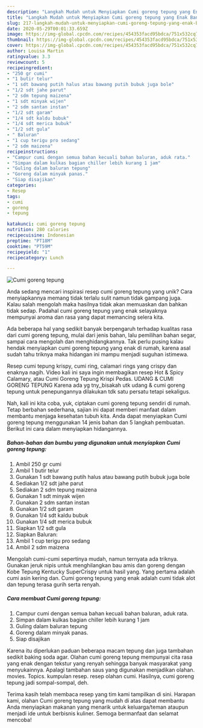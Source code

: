 ```yaml
---
description: "Langkah Mudah untuk Menyiapkan Cumi goreng tepung yang Enak Banget"
title: "Langkah Mudah untuk Menyiapkan Cumi goreng tepung yang Enak Banget"
slug: 217-langkah-mudah-untuk-menyiapkan-cumi-goreng-tepung-yang-enak-banget
date: 2020-05-29T00:01:33.659Z
image: https://img-global.cpcdn.com/recipes/454353facd95bdca/751x532cq70/cumi-goreng-tepung-foto-resep-utama.jpg
thumbnail: https://img-global.cpcdn.com/recipes/454353facd95bdca/751x532cq70/cumi-goreng-tepung-foto-resep-utama.jpg
cover: https://img-global.cpcdn.com/recipes/454353facd95bdca/751x532cq70/cumi-goreng-tepung-foto-resep-utama.jpg
author: Louisa Martin
ratingvalue: 3.3
reviewcount: 5
recipeingredient:
- "250 gr cumi"
- "1 butir telur"
- "1 sdt bawang putih halus atau bawang putih bubuk juga bole"
- "1/2 sdt jahe parut"
- "2 sdm tepung maizena"
- "1 sdt minyak wijen"
- "2 sdm santan instan"
- "1/2 sdt garam"
- "1/4 sdt kaldu bubuk"
- "1/4 sdt merica bubuk"
- "1/2 sdt gula"
- " Baluran"
- "1 cup terigu pro sedang"
- "2 sdm maizena"
recipeinstructions:
- "Campur cumi dengan semua bahan kecuali bahan baluran, aduk rata."
- "Simpan dalam kulkas bagian chiller lebih kurang 1 jam"
- "Guling dalam baluran tepung"
- "Goreng dalam minyak panas."
- "Siap disajikan"
categories:
- Resep
tags:
- cumi
- goreng
- tepung

katakunci: cumi goreng tepung 
nutrition: 280 calories
recipecuisine: Indonesian
preptime: "PT18M"
cooktime: "PT59M"
recipeyield: "1"
recipecategory: Lunch

---
```



![Cumi goreng tepung](https://img-global.cpcdn.com/recipes/454353facd95bdca/751x532cq70/cumi-goreng-tepung-foto-resep-utama.jpg)

Anda sedang mencari inspirasi resep cumi goreng tepung yang unik? Cara menyiapkannya memang tidak terlalu sulit namun tidak gampang juga. Kalau salah mengolah maka hasilnya tidak akan memuaskan dan bahkan tidak sedap. Padahal cumi goreng tepung yang enak selayaknya mempunyai aroma dan rasa yang dapat memancing selera kita.

Ada beberapa hal yang sedikit banyak berpengaruh terhadap kualitas rasa dari cumi goreng tepung, mulai dari jenis bahan, lalu pemilihan bahan segar, sampai cara mengolah dan menghidangkannya. Tak perlu pusing kalau hendak menyiapkan cumi goreng tepung yang enak di rumah, karena asal sudah tahu triknya maka hidangan ini mampu menjadi suguhan istimewa.

Resep cumi tepung krispy, cumi ring, calamari rings yang crispy dan enaknya nagih. Video kali ini saya ingin membagikan resep Hot &amp; Spicy Calamary, atau Cumi Goreng Tepung Krispi Pedas. UDANG &amp; CUMI GORENG TEPUNG Karena ada yg tny,,bisakah utk udang &amp; cumi goreng tepung untuk penepungannya dilakukan tdk satu persatu tetapi sekaligus.


Nah, kali ini kita coba, yuk, ciptakan cumi goreng tepung sendiri di rumah. Tetap berbahan sederhana, sajian ini dapat memberi manfaat dalam membantu menjaga kesehatan tubuh kita. Anda dapat menyiapkan Cumi goreng tepung menggunakan 14 jenis bahan dan 5 langkah pembuatan. Berikut ini cara dalam menyiapkan hidangannya.

<!--inarticleads1-->

##### Bahan-bahan dan bumbu yang digunakan untuk menyiapkan Cumi goreng tepung:

1. Ambil 250 gr cumi
1. Ambil 1 butir telur
1. Gunakan 1 sdt bawang putih halus atau bawang putih bubuk juga bole
1. Sediakan 1/2 sdt jahe parut
1. Sediakan 2 sdm tepung maizena
1. Gunakan 1 sdt minyak wijen
1. Gunakan 2 sdm santan instan
1. Gunakan 1/2 sdt garam
1. Gunakan 1/4 sdt kaldu bubuk
1. Gunakan 1/4 sdt merica bubuk
1. Siapkan 1/2 sdt gula
1. Siapkan  Baluran:
1. Ambil 1 cup terigu pro sedang
1. Ambil 2 sdm maizena


Mengolah cumi-cumi sepertinya mudah, namun ternyata ada triknya. Gunakan jeruk nipis untuk menghilangkan bau amis dan goreng dengan Kobe Tepung Kentucky SuperCrispy untuk hasil yang. Yang pertama adalah cumi asin kering dan. Cumi goreng tepung yang enak adalah cumi tidak alot dan tepung terasa gurih serta renyah. 

<!--inarticleads2-->

##### Cara membuat Cumi goreng tepung:

1. Campur cumi dengan semua bahan kecuali bahan baluran, aduk rata.
1. Simpan dalam kulkas bagian chiller lebih kurang 1 jam
1. Guling dalam baluran tepung
1. Goreng dalam minyak panas.
1. Siap disajikan


Karena itu diperlukan paduan beberapa macam tepung dan juga tambahan sedikit baking soda agar. Olahan cumi goreng tepung mempunyai cita rasa yang enak dengan tekstur yang renyah sehingga banyak masyarakat yang menyukainnya. Apalagi tambahan saus yang digunakan menjadikan olahan. movies. Topics. kumpulan resep. resep olahan cumi. Hasilnya, cumi goreng tepung jadi sompal-sompal, deh. 

Terima kasih telah membaca resep yang tim kami tampilkan di sini. Harapan kami, olahan Cumi goreng tepung yang mudah di atas dapat membantu Anda menyiapkan makanan yang menarik untuk keluarga/teman ataupun menjadi ide untuk berbisnis kuliner. Semoga bermanfaat dan selamat mencoba!
